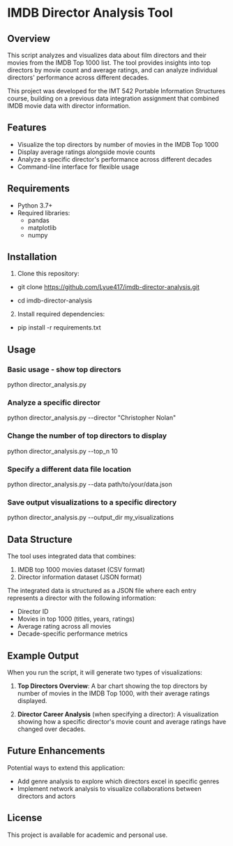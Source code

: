 # IMDB Director Analysis Tool

## Overview
This script analyzes and visualizes data about film directors and their movies from the IMDB Top 1000 list. The tool provides insights into top directors by movie count and average ratings, and can analyze individual directors' performance across different decades.

This project was developed for the IMT 542 Portable Information Structures course, building on a previous data integration assignment that combined IMDB movie data with director information.

## Features
- Visualize the top directors by number of movies in the IMDB Top 1000
- Display average ratings alongside movie counts
- Analyze a specific director's performance across different decades
- Command-line interface for flexible usage

## Requirements
- Python 3.7+
- Required libraries:
  - pandas
  - matplotlib
  - numpy

## Installation

1. Clone this repository:

- git clone https://github.com/Lyue417/imdb-director-analysis.git

- cd imdb-director-analysis

2. Install required dependencies:

- pip install -r requirements.txt

## Usage

### Basic usage - show top directors
python director_analysis.py

### Analyze a specific director
python director_analysis.py --director "Christopher Nolan"

### Change the number of top directors to display
python director_analysis.py --top_n 10

### Specify a different data file location
python director_analysis.py --data path/to/your/data.json

### Save output visualizations to a specific directory
python director_analysis.py --output_dir my_visualizations


## Data Structure

The tool uses integrated data that combines:
1. IMDB top 1000 movies dataset (CSV format)
2. Director information dataset (JSON format)

The integrated data is structured as a JSON file where each entry represents a director with the following information:
- Director ID
- Movies in top 1000 (titles, years, ratings)
- Average rating across all movies
- Decade-specific performance metrics

## Example Output

When you run the script, it will generate two types of visualizations:

1. **Top Directors Overview**: A bar chart showing the top directors by number of movies in the IMDB Top 1000, with their average ratings displayed.

2. **Director Career Analysis** (when specifying a director): A visualization showing how a specific director's movie count and average ratings have changed over decades.

## Future Enhancements

Potential ways to extend this application:
- Add genre analysis to explore which directors excel in specific genres
- Implement network analysis to visualize collaborations between directors and actors

## License

This project is available for academic and personal use.
